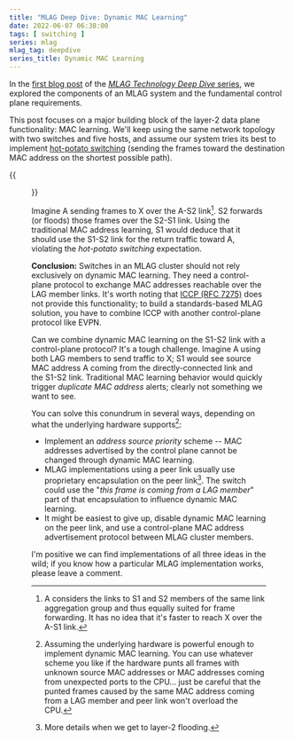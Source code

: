 ```yaml
---
title: "MLAG Deep Dive: Dynamic MAC Learning"
date: 2022-06-07 06:38:00
tags: [ switching ]
series: mlag
mlag_tag: deepdive
series_title: Dynamic MAC Learning
---
```

In the [first blog post](/2022/06/mlag-deep-dive-overview.html) of the [*MLAG Technology Deep Dive* series](/series/mlag.html#technology-deep-dive), we explored the components of an MLAG system and the fundamental control plane requirements. 

This post focuses on a major building block of the layer-2 data plane functionality: MAC learning. We'll keep using the same network topology with two switches and five hosts, and assume our system tries its best to implement [hot-potato switching](/2010/12/multi-chassis-link-aggregation-mlag-and.html) (sending the frames toward the destination MAC address on the shortest possible path).
<!--more-->
{{<figure src="/2022/06/MLAG-topology.jpg" caption="Simple MLAG topology">}}

Imagine A sending frames to X over the A-S2 link[^NOINFO]. S2 forwards (or floods) those frames over the S2-S1 link. Using the traditional MAC address learning, S1 would deduce that it should use the S1-S2 link for the return traffic toward A, violating the *hot-potato switching* expectation.

[^NOINFO]: A considers the links to S1 and S2 members of the same link aggregation group and thus equally suited for frame forwarding. It has no idea that it's faster to reach X over the A-S1 link.

**Conclusion:** Switches in an MLAG cluster should not rely exclusively on dynamic MAC learning. They need a control-plane protocol to exchange MAC addresses reachable over the LAG member links. It's worth noting that [ICCP (RFC 7275)](https://datatracker.ietf.org/doc/html/rfc7275) does not provide this functionality; to build a standards-based MLAG solution, you have to combine ICCP with another control-plane protocol like EVPN.

Can we combine dynamic MAC learning on the S1-S2 link with a control-plane protocol? It's a tough challenge. Imagine A using both LAG members to send traffic to X; S1 would see source MAC address A coming from the directly-connected link and the S1-S2 link. Traditional MAC learning behavior would quickly trigger *duplicate MAC address* alerts; clearly not something we want to see.

You can solve this conundrum in several ways, depending on what the underlying hardware supports[^PUNT]:

* Implement an *address source priority* scheme -- MAC addresses advertised by the control plane cannot be changed through dynamic MAC learning.
* MLAG implementations using a peer link usually use proprietary encapsulation on the peer link[^FLOOD]. The switch could use the "*this frame is coming from a LAG member*" part of that encapsulation to influence dynamic MAC learning.
* It might be easiest to give up, disable dynamic MAC learning on the peer link, and use a control-plane MAC address advertisement protocol between MLAG cluster members.

[^PUNT]: Assuming the underlying hardware is powerful enough to implement dynamic MAC learning. You can use whatever scheme you like if the hardware punts all frames with unknown source MAC addresses or MAC addresses coming from unexpected ports to the CPU... just be careful that the punted frames caused by the same MAC address coming from a LAG member and peer link won't overload the CPU.

[^FLOOD]: More details when we get to layer-2 flooding.

I'm positive we can find implementations of all three ideas in the wild; if you know how a particular MLAG implementation works, please leave a comment.
